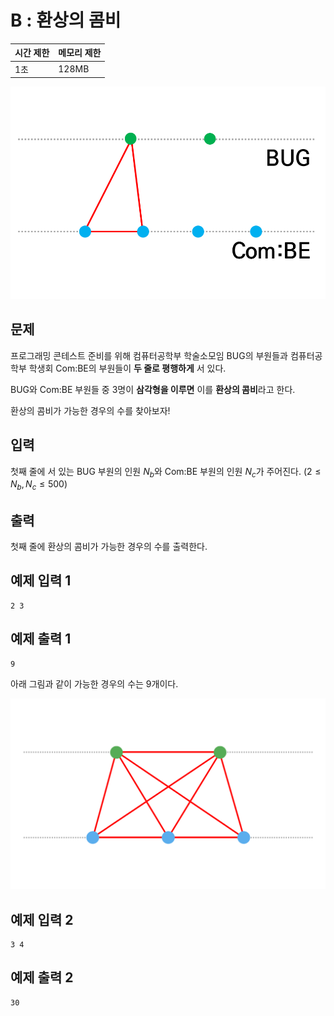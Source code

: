 # B : 환상의 콤비

| 시간 제한 | 메모리 제한 |
| --- | --- |
| 1초 | 128MB |

![1](/assets/b-1.png)

## 문제

프로그래밍 콘테스트 준비를 위해 컴퓨터공학부 학술소모임 BUG의 부원들과 컴퓨터공학부 학생회 Com:BE의 부원들이 **두 줄로 평행하게** 서 있다. 

BUG와 Com:BE 부원들 중 3명이 **삼각형을 이루면** 이를 **환상의 콤비**라고 한다.

환상의 콤비가 가능한 경우의 수를 찾아보자!

## 입력

첫째 줄에 서 있는 BUG 부원의 인원 $N_b$와 Com:BE 부원의 인원 $N_c$가 주어진다. $(2 \leq N_b, N_c \leq 500)$

## 출력

첫째 줄에 환상의 콤비가 가능한 경우의 수를 출력한다.

## 예제 입력 1

```
2 3
```

## 예제 출력 1

```
9
```

아래 그림과 같이 가능한 경우의 수는 9개이다.

![2](/assets/b-2.png)

## 예제 입력 2

```
3 4
```

## 예제 출력 2

```
30
```
